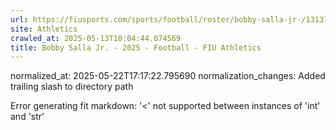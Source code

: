 ```yaml
---
url: https://fiusports.com/sports/football/roster/bobby-salla-jr-/13137/
site: Athletics
crawled_at: 2025-05-13T10:04:44.074569
title: Bobby Salla Jr. - 2025 - Football - FIU Athletics
---
```

normalized_at: 2025-05-22T17:17:22.795690
normalization_changes: Added trailing slash to directory path

Error generating fit markdown: '<' not supported between instances of 'int' and 'str'